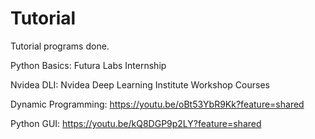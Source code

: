 # Tutorial
Tutorial programs done.

Python Basics: Futura Labs Internship

Nvidea DLI: Nvidea Deep Learning Institute Workshop Courses

Dynamic Programming: https://youtu.be/oBt53YbR9Kk?feature=shared

Python GUI: https://youtu.be/kQ8DGP9p2LY?feature=shared
